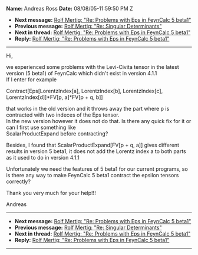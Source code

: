 **Name:** Andreas Ross
**Date:** 08/08/05-11:59:50 PM Z

  - **Next message:** [Rolf Mertig: "Re: Problems with Eps in FeynCalc 5
    beta1"](0297.html)
  - **Previous message:** [Rolf Mertig: "Re: Singular
    Determinants"](0295.html)
  - **Next in thread:** [Rolf Mertig: "Re: Problems with Eps in FeynCalc
    5 beta1"](0297.html)
  - **Reply:** [Rolf Mertig: "Re: Problems with Eps in FeynCalc 5
    beta1"](0297.html)

-----

Hi,  

we experienced some problems with the Levi-Civita tensor in the latest
version (5 beta1) of FeynCalc which didn't exist in version 4.1.1  
If I enter for example  

Contract[Eps[LorentzIndex[a], LorentzIndex[b],
LorentzIndex[c], LorentzIndex[d]]\*FV[p,
a]\*FV[p + q, b]]  

that works in the old version and it throws away the part where p is
contracted with two indeces of the Eps tensor.  
In the new version however it does not do that. Is there any quick fix
for it or can I first use something like  
ScalarProductExpand before contracting?  

Besides, I found that ScalarProductExpand[FV[p + q, a]]
gives different results in version 5 beta1, it does not add the Lorentz
index a to both parts as it used to do in version 4.1.1  

Unfortunately we need the features of 5 beta1 for our current programs,
so is there any way to make FeynCalc 5 beta1 contract the epsilon
tensors correctly?  

Thank you very much for your help\!\!\!  

Andreas  

-----

  - **Next message:** [Rolf Mertig: "Re: Problems with Eps in FeynCalc 5
    beta1"](0297.html)
  - **Previous message:** [Rolf Mertig: "Re: Singular
    Determinants"](0295.html)
  - **Next in thread:** [Rolf Mertig: "Re: Problems with Eps in FeynCalc
    5 beta1"](0297.html)
  - **Reply:** [Rolf Mertig: "Re: Problems with Eps in FeynCalc 5
    beta1"](0297.html)

-----

